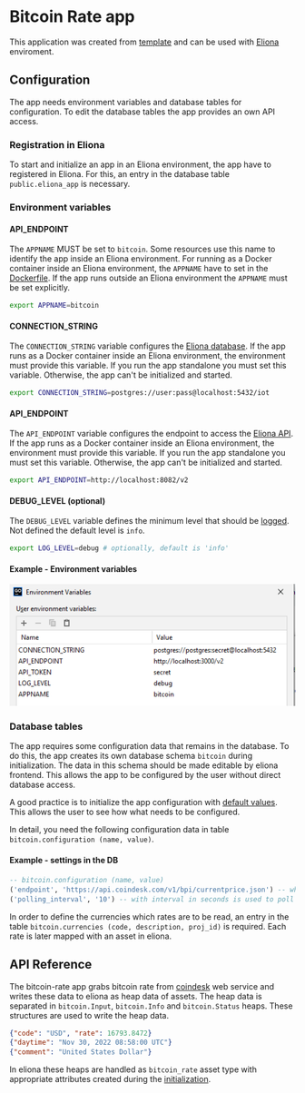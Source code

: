 # Bitcoin Rate app
This application was created from [template](https://docs.github.com/en/repositories/creating-and-managing-repositories/creating-a-repository-from-a-template) and can be used with [Eliona](https://www.eliona.io/) enviroment.


## Configuration

The app needs environment variables and database tables for configuration. To edit the database tables the app provides an own API access.


### Registration in Eliona ###

To start and initialize an app in an Eliona environment, the app have to registered in Eliona. For this, an entry in the database table `public.eliona_app` is necessary.


### Environment variables ###

#### API_ENDPOINT
The `APPNAME` MUST be set to `bitcoin`. Some resources use this name to identify the app inside an Eliona environment. For running as a Docker container inside an Eliona environment, the `APPNAME` have to set in the [Dockerfile](Dockerfile). If the app runs outside an Eliona environment the `APPNAME` must be set explicitly.

```bash
export APPNAME=bitcoin
```

#### CONNECTION_STRING

The `CONNECTION_STRING` variable configures the [Eliona database](https://github.com/eliona-smart-building-assistant/go-eliona/tree/main/db). If the app runs as a Docker container inside an Eliona environment, the environment must provide this variable. If you run the app standalone you must set this variable. Otherwise, the app can't be initialized and started.

```bash
export CONNECTION_STRING=postgres://user:pass@localhost:5432/iot
```

#### API_ENDPOINT

The `API_ENDPOINT` variable configures the endpoint to access the [Eliona API](https://github.com/eliona-smart-building-assistant/eliona-api). If the app runs as a Docker container inside an Eliona environment, the environment must provide this variable. If you run the app standalone you must set this variable. Otherwise, the app can't be initialized and started.

```bash
export API_ENDPOINT=http://localhost:8082/v2
```

#### DEBUG_LEVEL (optional)

The `DEBUG_LEVEL` variable defines the minimum level that should be [logged](https://github.com/eliona-smart-building-assistant/go-eliona/tree/main/log). Not defined the default level is `info`.

```bash
export LOG_LEVEL=debug # optionally, default is 'info'
```

#### Example - Environment variables 
![img.png](environment_variables.png)


### Database tables ###

The app requires some configuration data that remains in the database. To do this, the app creates its own database schema `bitcoin` during initialization. The data in this schema should be made editable by eliona frontend. This allows the app to be configured by the user without direct database access.

A good practice is to initialize the app configuration with [default values](sql/defaults.sql). This allows the user to see how what needs to be configured.

In detail, you need the following configuration data in table `bitcoin.configuration (name, value)`.

#### Example - settings in the DB
```sql
-- bitcoin.configuration (name, value)
('endpoint', 'https://api.coindesk.com/v1/bpi/currentprice.json') -- where is the API located
('polling_interval', '10') -- with interval in seconds is used to poll the API 
```

In order to define the currencies which rates are to be read, an entry in the table `bitcoin.currencies (code, description, proj_id)` is required. Each rate is later mapped with an asset in eliona.


## API Reference

The bitcoin-rate app grabs bitcoin rate from [coindesk](https://api.coindesk.com/v1/bpi/currentprice.json) web service and writes these data to eliona as heap data of assets. The heap data is separated in `bitcoin.Input`, `bitcoin.Info` and `bitcoin.Status` heaps. These structures are used to write the heap data.

```json
{"code": "USD", "rate": 16793.8472}
{"daytime": "Nov 30, 2022 08:58:00 UTC"}
{"comment": "United States Dollar"}
```

In eliona these heaps are handled as `bitcoin_rate` asset type with appropriate attributes created during the [initialization](init/init.sql).

